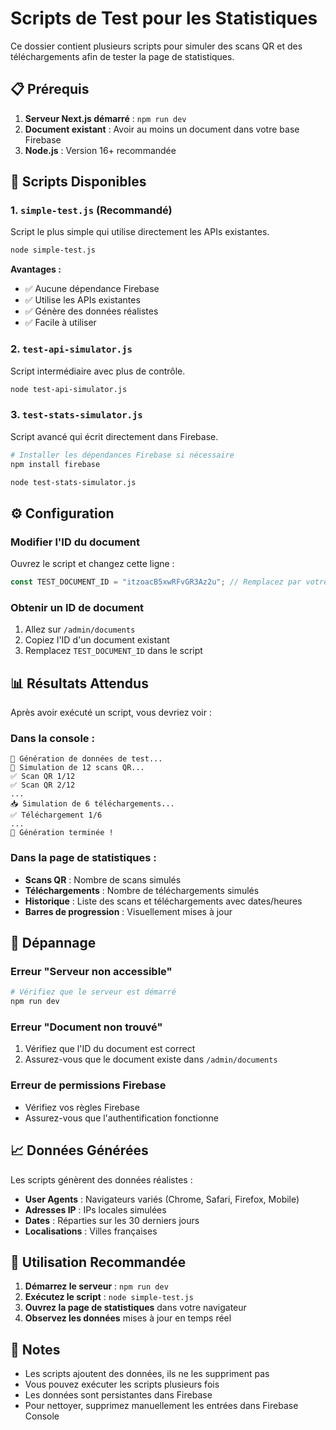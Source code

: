 # Scripts de Test pour les Statistiques

Ce dossier contient plusieurs scripts pour simuler des scans QR et des téléchargements afin de tester la page de statistiques.

## 📋 Prérequis

1. **Serveur Next.js démarré** : `npm run dev`
2. **Document existant** : Avoir au moins un document dans votre base Firebase
3. **Node.js** : Version 16+ recommandée

## 🚀 Scripts Disponibles

### 1. `simple-test.js` (Recommandé)
Script le plus simple qui utilise directement les APIs existantes.

```bash
node simple-test.js
```

**Avantages :**
- ✅ Aucune dépendance Firebase
- ✅ Utilise les APIs existantes
- ✅ Génère des données réalistes
- ✅ Facile à utiliser

### 2. `test-api-simulator.js`
Script intermédiaire avec plus de contrôle.

```bash
node test-api-simulator.js
```

### 3. `test-stats-simulator.js`
Script avancé qui écrit directement dans Firebase.

```bash
# Installer les dépendances Firebase si nécessaire
npm install firebase

node test-stats-simulator.js
```

## ⚙️ Configuration

### Modifier l'ID du document
Ouvrez le script et changez cette ligne :
```javascript
const TEST_DOCUMENT_ID = "itzoacB5xwRFvGR3Az2u"; // Remplacez par votre ID
```

### Obtenir un ID de document
1. Allez sur `/admin/documents`
2. Copiez l'ID d'un document existant
3. Remplacez `TEST_DOCUMENT_ID` dans le script

## 📊 Résultats Attendus

Après avoir exécuté un script, vous devriez voir :

### Dans la console :
```
🚀 Génération de données de test...
🔲 Simulation de 12 scans QR...
✅ Scan QR 1/12
✅ Scan QR 2/12
...
📥 Simulation de 6 téléchargements...
✅ Téléchargement 1/6
...
🎉 Génération terminée !
```

### Dans la page de statistiques :
- **Scans QR** : Nombre de scans simulés
- **Téléchargements** : Nombre de téléchargements simulés
- **Historique** : Liste des scans et téléchargements avec dates/heures
- **Barres de progression** : Visuellement mises à jour

## 🔧 Dépannage

### Erreur "Serveur non accessible"
```bash
# Vérifiez que le serveur est démarré
npm run dev
```

### Erreur "Document non trouvé"
1. Vérifiez que l'ID du document est correct
2. Assurez-vous que le document existe dans `/admin/documents`

### Erreur de permissions Firebase
- Vérifiez vos règles Firebase
- Assurez-vous que l'authentification fonctionne

## 📈 Données Générées

Les scripts génèrent des données réalistes :
- **User Agents** : Navigateurs variés (Chrome, Safari, Firefox, Mobile)
- **Adresses IP** : IPs locales simulées
- **Dates** : Réparties sur les 30 derniers jours
- **Localisations** : Villes françaises

## 🎯 Utilisation Recommandée

1. **Démarrez le serveur** : `npm run dev`
2. **Exécutez le script** : `node simple-test.js`
3. **Ouvrez la page de statistiques** dans votre navigateur
4. **Observez les données** mises à jour en temps réel

## 📝 Notes

- Les scripts ajoutent des données, ils ne les suppriment pas
- Vous pouvez exécuter les scripts plusieurs fois
- Les données sont persistantes dans Firebase
- Pour nettoyer, supprimez manuellement les entrées dans Firebase Console
